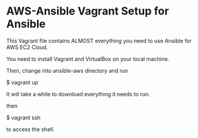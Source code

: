 # AWS-Ansible Vagrant Setup for Ansible

This Vagrant file contains ALMOST everything you need to use Ansible for AWS EC2 Cloud.


You need to install Vagrant and VirtualBox on your local machine.

Then, change into ansible-aws directory and run

$ vagrant up

It will take a while to download everything it needs to run.

then

$ vagrant ssh

to access the shell.
